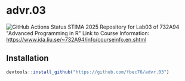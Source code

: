 # advr.03
![GitHub Actions Status](https://github.com/fbec76/advr.03/blob/main/.github/workflows/R-CMD-check.yaml/badge.svg)
STIMA 2025 Repository for Lab03 of 732A94 "Advanced Programming in R"  Link to Course Information: https://www.ida.liu.se/~732A94/info/courseinfo.en.shtml

## Installation
```R
devtools::install_github("https://github.com/fbec76/advr.03")
```


